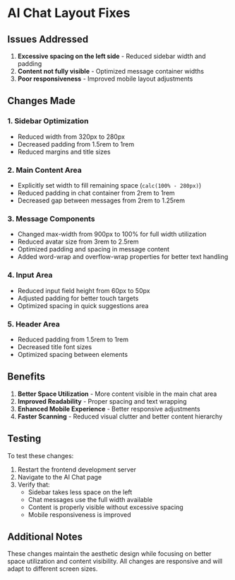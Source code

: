 # AI Chat Layout Fixes

## Issues Addressed

1. **Excessive spacing on the left side** - Reduced sidebar width and padding
2. **Content not fully visible** - Optimized message container widths
3. **Poor responsiveness** - Improved mobile layout adjustments

## Changes Made

### 1. Sidebar Optimization
- Reduced width from 320px to 280px
- Decreased padding from 1.5rem to 1rem
- Reduced margins and title sizes

### 2. Main Content Area
- Explicitly set width to fill remaining space (`calc(100% - 280px)`)
- Reduced padding in chat container from 2rem to 1rem
- Decreased gap between messages from 2rem to 1.25rem

### 3. Message Components
- Changed max-width from 900px to 100% for full width utilization
- Reduced avatar size from 3rem to 2.5rem
- Optimized padding and spacing in message content
- Added word-wrap and overflow-wrap properties for better text handling

### 4. Input Area
- Reduced input field height from 60px to 50px
- Adjusted padding for better touch targets
- Optimized spacing in quick suggestions area

### 5. Header Area
- Reduced padding from 1.5rem to 1rem
- Decreased title font sizes
- Optimized spacing between elements

## Benefits

1. **Better Space Utilization** - More content visible in the main chat area
2. **Improved Readability** - Proper spacing and text wrapping
3. **Enhanced Mobile Experience** - Better responsive adjustments
4. **Faster Scanning** - Reduced visual clutter and better content hierarchy

## Testing

To test these changes:
1. Restart the frontend development server
2. Navigate to the AI Chat page
3. Verify that:
   - Sidebar takes less space on the left
   - Chat messages use the full width available
   - Content is properly visible without excessive spacing
   - Mobile responsiveness is improved

## Additional Notes

These changes maintain the aesthetic design while focusing on better space utilization and content visibility. All changes are responsive and will adapt to different screen sizes.